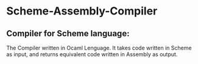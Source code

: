 # Scheme-Assembly-Compiler

## Compiler for Scheme language: 

The Compiler written in Ocaml Lenguage.
It takes code written in Scheme as input, and returns equivalent code written in Assembly as output.


